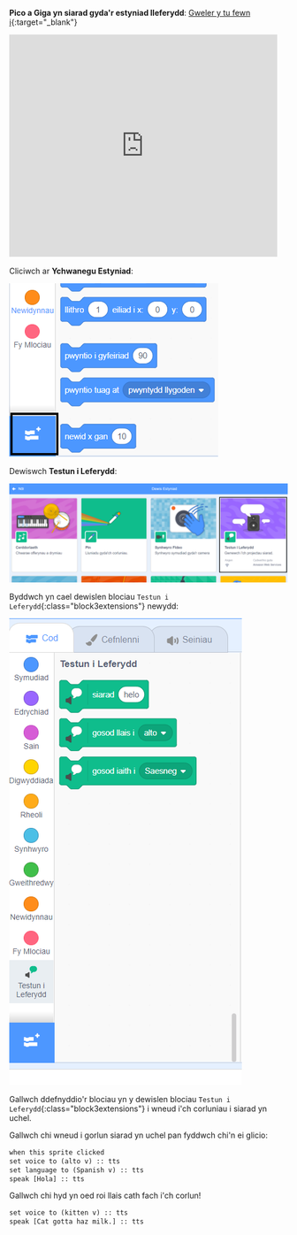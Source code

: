 **Pico a Giga yn siarad gyda'r estyniad lleferydd**: [Gweler y tu fewn i](https://scratch.mit.edu/projects/499373708/editor){:target="_blank"}

<div class="scratch-preview">
  <iframe allowtransparency="true" width="485" height="402" src="https://scratch.mit.edu/projects/embed/499373708/?autostart=false" frameborder="0"></iframe>
</div>

Cliciwch ar **Ychwanegu Estyniad**:

![Yr eicon 'Ychwanegu Estyniad'.](images/add-extension.png)

Dewiswch **Testun i Leferydd**:

![Yr estyniad 'Testun i Leferydd' wedi'i amlygu.](images/text-to-speech.png)

Byddwch yn cael dewislen blociau `Testun i Leferydd`{:class="block3extensions"} newydd:

![Y dewislen blociau 'Testun i Leferydd'.](images/text-to-speech-blocks.png)

Gallwch ddefnyddio'r blociau yn y dewislen blociau `Testun i Leferydd`{:class="block3extensions"} i wneud i'ch corluniau i siarad yn uchel.

Gallwch chi wneud i gorlun siarad yn uchel pan fyddwch chi'n ei glicio:

```blocks3
when this sprite clicked
set voice to (alto v) :: tts
set language to (Spanish v) :: tts
speak [Hola] :: tts
```

Gallwch chi hyd yn oed roi llais cath fach i'ch corlun!

```blocks3
set voice to (kitten v) :: tts
speak [Cat gotta haz milk.] :: tts
```
